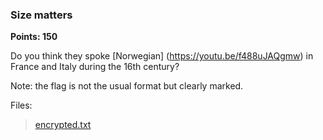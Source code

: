 ### Size matters
**Points: 150**

Do you think they spoke [Norwegian] (https://youtu.be/f488uJAQgmw) in France
and Italy during the 16th century?

Note: the flag is not the usual format but clearly marked.

Files:
>	[encrypted.txt](encrypted.txt)
